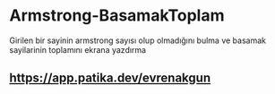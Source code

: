 # Armstrong-BasamakToplam
Girilen bir sayinin armstrong sayısı olup olmadığını bulma ve basamak sayilarinin toplamını ekrana yazdırma

## https://app.patika.dev/evrenakgun
